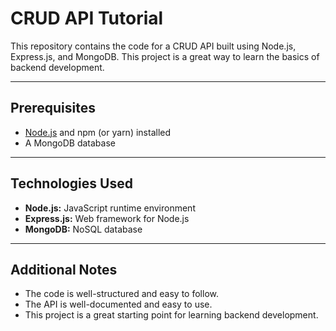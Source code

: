# CRUD API Tutorial 

This repository contains the code for a CRUD API built using Node.js, Express.js, and MongoDB. This project is a great way to learn the basics of backend development.

---

## Prerequisites

- [Node.js](https://nodejs.org/) and npm (or yarn) installed
- A MongoDB database

---

## Technologies Used

- **Node.js:** JavaScript runtime environment
- **Express.js:** Web framework for Node.js
- **MongoDB:** NoSQL database

---

## Additional Notes

- The code is well-structured and easy to follow.
- The API is well-documented and easy to use.
- This project is a great starting point for learning backend development.

